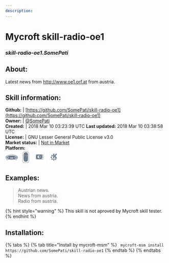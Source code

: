 ```yaml
--- 
description: 
---
```


# Mycroft skill-radio-oe1  
### _skill-radio-oe1.SomePati_  
## About:  
Latest news from http://www.oe1.orf.at from austria.

## Skill information:  
**Github:** | [https://github.com/SomePati/skill-radio-oe1](https://github.com/SomePati/skill-radio-oe1)  
**Owner:** | [@SomePati](https://github.com/SomePati)  
**Created:** | 2018 Mar 10 03:23:39 UTC  **Last updated:** 2018 Mar 10 03:38:58 UTC  
**License:** | GNU Lesser General Public License v3.0  
**Market status:** | [Not in Market](https://market.mycroft.ai/skill/)  
**Platform:**  
 ![](../.gitbook/assets/mark-1-icon.png)  ![](../.gitbook/assets/mark-2-icon.png)  ![](../.gitbook/assets/picroft-icon.png)  ![](../.gitbook/assets/kde.png)   
## Examples:  
> Austrian news.  
> News from austria.  
> Radio from austria.  
  
{% hint style="warning" %}
This skill is not aproved by Mycroft skill tester.
{% endhint %}
    
## Installation:  
{% tabs %}
{% tab title="Install by mycroft-msm" %}
``` mycroft-msm install https://github.com/SomePati/skill-radio-oe1```
{% endtab %}
  {% endtabs %}
  